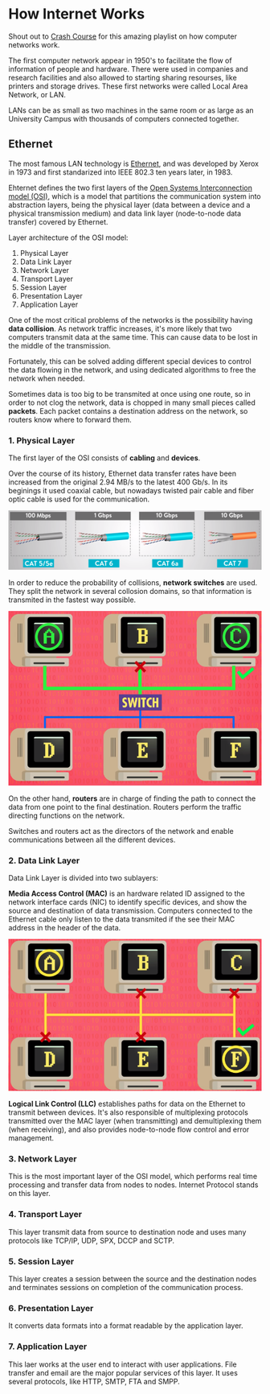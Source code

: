 # How Internet Works

Shout out to [Crash Course](https://www.youtube.com/watch?v=3QhU9jd03a0&list=LLeVAzL66F8UlP34kGyAhg2w&index=5&t=0s) for this amazing playlist on how computer networks work.

The first computer network appear in 1950's to facilitate the flow of information of people and hardware. There were used in companies and research facilities and also allowed to starting sharing resourses, like printers and storage drives. These first networks were called Local Area Network, or LAN.

LANs can be as small as two machines in the same room or as large as an University Campus with thousands of computers connected together.

## Ethernet

The most famous LAN technology is [Ethernet](https://en.wikipedia.org/wiki/Ethernet), and was developed by Xerox in 1973 and first standarized into IEEE 802.3 ten years later, in 1983.

Ehternet defines the two first layers of the [Open Systems Interconnection model (OSI)](https://en.wikipedia.org/wiki/OSI_model), which is a model that partitions the communication system into abstraction layers, being the physical layer (data between a device and a physical transmission medium) and data link layer (node-to-node data transfer) covered by Ethernet.

Layer architecture of the OSI model:

1. Physical Layer
2. Data Link Layer
3. Network Layer
4. Transport Layer
5. Session Layer
6. Presentation Layer
7. Application Layer

One of the most critical problems of the networks is the possibility having **data collision**. As network traffic increases, it's more likely that two computers transmit data at the same time. This can cause data to be lost in the middle of the transmission.

Fortunately, this can be solved adding different special devices to control the data flowing in the network, and using dedicated algorithms to free the network when needed.

Sometimes data is too big to be transmited at once using one route, so in order to not clog the network, data is chopped in many small pieces called **packets**. Each packet contains a destination address on the network, so routers know where to forward them.

### 1. Physical Layer

The first layer of the OSI consists of **cabling** and **devices**.

Over the course of its history, Ethernet data transfer rates have been increased from the original 2.94 MB/s to the latest 400 Gb/s. In its beginings it used coaxial cable, but nowadays twisted pair cable and fiber optic cable is used for the communication.

![Twisted pair cables](https://raw.githubusercontent.com/darroyolpz/How-Internet-Works/master/Images/Twisted%20pair%20cables.png)

In order to reduce the probability of collisions, **network switches** are used. They split the network in several collosion domains, so that information is transmited in the fastest way possible.

![Switches](https://raw.githubusercontent.com/darroyolpz/How-Internet-Works/master/Images/Switches.png)

On the other hand, **routers** are in charge of finding the path to connect the data from one point to the final destination. Routers perform the traffic directing functions on the network.

Switches and routers act as the directors of the network and enable communications between all the different devices.

### 2. Data Link Layer

Data Link Layer is divided into two sublayers:

**Media Access Control (MAC)** is an hardware related ID assigned to the network interface cards (NIC) to identify specific devices, and show the source and destination of data transmission. Computers connected to the Ethernet cable only listen to the data transmited if the see their MAC address in the header of the data.

![MAC Address](https://raw.githubusercontent.com/darroyolpz/How-Internet-Works/master/Images/MAC%20Address.png)

**Logical Link Control (LLC)** establishes paths for data on the Ethernet to transmit between devices. It's also responsible of multiplexing protocols transmitted over the MAC layer (when transmitting) and demultiplexing them (when receiving), and also provides node-to-node flow control and error management.

### 3. Network Layer

This is the most important layer of the OSI model, which performs real time processing and transfer data from nodes to nodes. Internet Protocol stands on this layer.

### 4. Transport Layer

This layer transmit data from source to destination node and uses many protocols like TCP/IP, UDP, SPX, DCCP and SCTP.

### 5. Session Layer

This layer creates a session between the source and the destination nodes and terminates sessions on completion of the communication process.

### 6. Presentation Layer

It converts data formats into a format readable by the application layer.

### 7. Application Layer

This laer works at the user end to interact with user applications. File transfer and email are the major popular services of this layer. It uses several protocols, like HTTP, SMTP, FTA and SMPP.